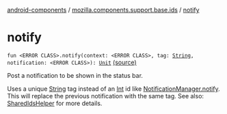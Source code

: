 [android-components](../index.md) / [mozilla.components.support.base.ids](index.md) / [notify](./notify.md)

# notify

`fun <ERROR CLASS>.notify(context: <ERROR CLASS>, tag: `[`String`](https://kotlinlang.org/api/latest/jvm/stdlib/kotlin/-string/index.html)`, notification: <ERROR CLASS>): `[`Unit`](https://kotlinlang.org/api/latest/jvm/stdlib/kotlin/-unit/index.html) [(source)](https://github.com/mozilla-mobile/android-components/blob/master/components/support/base/src/main/java/mozilla/components/support/base/ids/SharedIdsHelper.kt#L52)

Post a notification to be shown in the status bar.

Uses a unique [String](https://kotlinlang.org/api/latest/jvm/stdlib/kotlin/-string/index.html) tag instead of an [Int](https://kotlinlang.org/api/latest/jvm/stdlib/kotlin/-int/index.html) id like [NotificationManager.notify](#).
This will replace the previous notification with the same tag. See also: [SharedIdsHelper](-shared-ids-helper/index.md) for more details.

